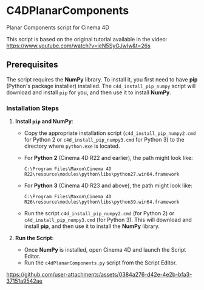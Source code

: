 # C4DPlanarComponents
Planar Components script for Cinema 4D

This script is based on the original tutorial available in the video: https://www.youtube.com/watch?v=ieN5SyGJwIw&t=26s

## Prerequisites

The script requires the **NumPy** library. To install it, you first need to have **pip** (Python's package installer) installed. The `c4d_install_pip_numpy` script will download and install `pip` for you, and then use it to install **NumPy**.

### Installation Steps

1. **Install `pip` and NumPy**:
   - Copy the appropriate installation script (`c4d_install_pip_numpy2.cmd` for Python 2 or `c4d_install_pip_numpy3.cmd` for Python 3) to the directory where `python.exe` is located.
   
   - For **Python 2** (Cinema 4D R22 and earlier), the path might look like:
     ```
     C:\Program Files\Maxon\Cinema 4D R22\resource\modules\python\libs\python27.win64.framework
     ```
   
   - For **Python 3** (Cinema 4D R23 and above), the path might look like:
     ```
     C:\Program Files\Maxon\Cinema 4D R26\resource\modules\python\libs\python39.win64.framework
     ```

   - Run the script `c4d_install_pip_numpy2.cmd` (for Python 2) or `c4d_install_pip_numpy3.cmd` (for Python 3). This will download and install **pip**, and then use it to install the **NumPy** library.

2. **Run the Script**:
   - Once **NumPy** is installed, open Cinema 4D and launch the Script Editor.
   - Run the `c4dPlanarComponents.py` script from the Script Editor.


https://github.com/user-attachments/assets/0384a276-d42e-4e2b-bfa3-37151a9542ae
